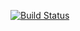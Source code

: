 

[![Build Status](https://travis-ci.org/drewferris/heroku.svg?branch=master)](https://travis-ci.org/drewferris/heroku)
